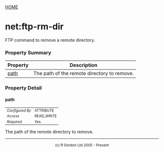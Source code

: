 [HOME](../../../../README.md)
# net:ftp-rm-dir

FTP command to remove a remote directory.

### Property Summary

| Property | Description |
| -------- | ----------- |
| [path](#propertypath) | The path of the remote directory to remove. | 


### Property Detail
#### path <a name="propertypath"></a>

<table style='font-size:smaller'>
      <tr><td><i>Configured By</i></td><td>ATTRIBUTE</td></tr>
      <tr><td><i>Access</i></td><td>READ_WRITE</td></tr>
      <tr><td><i>Required</i></td><td>Yes.</td></tr>
</table>

The path of the remote directory to remove.


-----------------------

<div style='font-size: smaller; text-align: center;'>(c) R Gordon Ltd 2005 - Present</div>

